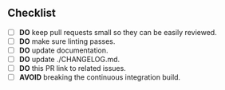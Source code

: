 <!--
Thank you for your pull request. Please provide a description above and review
the checklist below.

Contributors guide: ./CONTRIBUTING.md
-->

## Checklist
<!-- Remove items that do not apply. For completed items, change [ ] to [x]. -->

- [ ] **DO** keep pull requests small so they can be easily reviewed.
- [ ] **DO** make sure linting passes.
- [ ] **DO** update documentation.
- [ ] **DO** update ./CHANGELOG.md.
- [ ] **DO** this PR link to related issues.
- [ ] **AVOID** breaking the continuous integration build.

<!-- _NOTE: these things are not required to open a PR and can be done afterwards / while the PR is open._ -->
